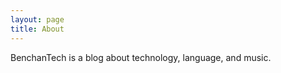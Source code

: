 ```yaml
---
layout: page
title: About
---
```


<script async src="https://pagead2.googlesyndication.com/pagead/js/adsbygoogle.js?client=ca-pub-4665892079810603"
     crossorigin="anonymous"></script>
BenchanTech is a blog about technology, language, and music.
